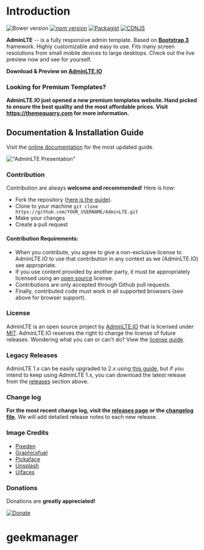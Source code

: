 Introduction
============

![Bower version](https://img.shields.io/bower/v/adminlte.svg)
[![npm version](https://img.shields.io/npm/v/admin-lte.svg)](https://www.npmjs.com/package/admin-lte)
[![Packagist](https://img.shields.io/packagist/v/almasaeed2010/adminlte.svg)](https://packagist.org/packages/almasaeed2010/adminlte)
[![CDNJS](https://img.shields.io/cdnjs/v/admin-lte.svg)](https://cdnjs.com/libraries/admin-lte)

**AdminLTE** -- is a fully responsive admin template. Based on **[Bootstrap 3](https://github.com/twbs/bootstrap)** framework. Highly customizable and easy to use. Fits many screen resolutions from small mobile devices to large desktops. Check out the live preview now and see for yourself.

**Download & Preview on [AdminLTE.IO](https://adminlte.io)**

### Looking for Premium Templates?
**AdminLTE.IO just opened a new premium templates website. Hand picked to ensure the best quality and the most affordable prices. Visit https://themequarry.com for more information.**

## Documentation & Installation Guide
Visit the [online documentation](https://adminlte.io/docs) for the most
updated guide.

!["AdminLTE Presentation"](https://adminlte.io/AdminLTE2.png "AdminLTE Presentation")

### Contribution
Contribution are always **welcome and recommended**! Here is how:

- Fork the repository ([here is the guide](https://help.github.com/articles/fork-a-repo/)).
- Clone to your machine ```git clone https://github.com/YOUR_USERNAME/AdminLTE.git```
- Make your changes
- Create a pull request

#### Contribution Requirements:

- When you contribute, you agree to give a non-exclusive license to AdminLTE.IO to use that contribution in any context as we (AdminLTE.IO) see appropriate.
- If you use content provided by another party, it must be appropriately licensed using an [open source](http://opensource.org/licenses) license.
- Contributions are only accepted through Github pull requests.
- Finally, contributed code must work in all supported browsers (see above for browser support).

### License
AdminLTE is an open source project by [AdminLTE.IO](https://adminlte.io) that is licensed under [MIT](http://opensource.org/licenses/MIT). AdminLTE.IO
reserves the right to change the license of future releases. Wondering what you can or can't do? View the [license guide](https://adminlte.io/docs/license).

### Legacy Releases
AdminLTE 1.x can be easily upgraded to 2.x using [this guide](https://adminlte.io/themes/AdminLTE/documentation/index.html#upgrade), but if you intend to keep using AdminLTE 1.x, you can download the latest release from the [releases](https://github.com/almasaeed2010/AdminLTE/releases) section above.

### Change log
**For the most recent change log, visit the [releases page](https://github.com/almasaeed2010/AdminLTE/releases) or the [changelog file](https://github.com/almasaeed2010/AdminLTE/blob/master/changelog.md).** We will add detailed release notes to each new release. 

### Image Credits
- [Pixeden](http://www.pixeden.com/psd-web-elements/flat-responsive-showcase-psd)
- [Graphicsfuel](http://www.graphicsfuel.com/2013/02/13-high-resolution-blur-backgrounds/)
- [Pickaface](http://pickaface.net/)
- [Unsplash](https://unsplash.com/)
- [Uifaces](http://uifaces.com/)

### Donations
Donations are **greatly appreciated!**

[![Donate](https://www.paypalobjects.com/en_US/i/btn/btn_donateCC_LG.gif "AdminLTE Presentation")](https://www.paypal.com/cgi-bin/webscr?cmd=_s-xclick&hosted_button_id=629XCUSXBHCBC "Donate")
# geekmanager
